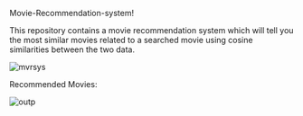 Movie-Recommendation-system!

This repository contains a movie recommendation system which will tell you the most similar movies related to a searched movie using cosine similarities between the two data.


![mvrsys](https://user-images.githubusercontent.com/32265911/55602500-a01b8080-5783-11e9-8945-25a6f5de7b7d.PNG)















Recommended Movies:






![outp](https://user-images.githubusercontent.com/32265911/55602614-1b7d3200-5784-11e9-8970-a85f502167b2.PNG)
